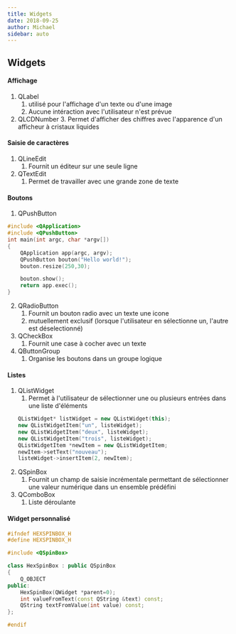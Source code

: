 ```yaml
---
title: Widgets
date: 2018-09-25
author: Michael
sidebar: auto
---
```


## Widgets
#### Affichage
1. QLabel
   1. utilisé pour l'affichage d'un texte ou d'une image
   2. Aucune intéraction avec l'utilisateur n'est prévue
2. QLCDNumber
   3. Permet d'afficher des chiffres avec l'apparence d'un afficheur à cristaux liquides
#### Saisie de caractères
1. QLineEdit
    1. Fournit un éditeur sur une seule ligne
2. QTextEdit
    1. Permet de travailler avec une grande zone de texte
#### Boutons
1. QPushButton
```cpp
#include <QApplication>
#include <QPushButton>
int main(int argc, char *argv[])
{
    QApplication app(argc, argv);
    QPushButton bouton("Hello world!");
    bouton.resize(250,30);

    bouton.show();
    return app.exec();
}
```
2. QRadioButton
    1. Fournit un bouton radio avec un texte une icone
    2. mutuellement exclusif (lorsque l'utilisateur en sélectionne un, l'autre est déselectionné)
3. QCheckBox
    1. Fournit une case à cocher avec un texte
4. QButtonGroup
    1. Organise les boutons dans un groupe logique

#### Listes
1. QListWidget
    1. Permet à l'utilisateur de sélectionner une ou plusieurs entrées dans une liste d'éléments
   ```cpp
   QListWidget* listWidget = new QListWidget(this);
   new QListWidgetItem("un", listeWidget);
   new QListWidgetItem("deux", listeWidget);
   new QListWidgetItem("trois", listeWidget);
   QListWidgetItem *newItem = new QListWidgetItem;
   newItem->setText("nouveau");
   listeWidget->insertItem(2, newItem);
   ```
2. QSpinBox
    1. Fournit un champ de saisie incrémentale permettant de sélectionner une valeur numérique dans un ensemble prédéfini
3. QComboBox
    1. Liste déroulante

#### Widget personnalisé
```cpp
#ifndef HEXSPINBOX_H
#define HEXSPINBOX_H

#include <QSpinBox>

class HexSpinBox : public QSpinBox
{
    Q_OBJECT
public:
    HexSpinBox(QWidget *parent=0);
    int valueFromText(const QString &text) const;
    QString textFromValue(int value) const;
};

#endif